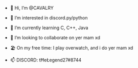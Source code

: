 - 👋 Hi, I’m @CAVALRY

- 👀 I’m interested in discord.py/python

- 🌱 I’m currently learning C, C++, Java

- 💞️ I’m looking to collaborate on yer mam xd

- 🏖️ On my free time: I play overwatch, and i do yer mam xd

- 📫 DISCORD: tĦeŁegend27#8744
